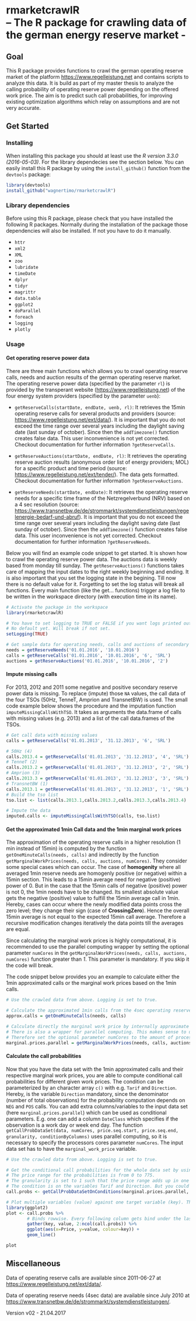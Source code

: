 # rmarketcrawlR <br/> – The R package for crawling data of the german energy reserve market - 


## Goal

This R package provides functions to crawl the german operating reserve market of the platform https://www.regelleistung.net and contains scripts to analyze this data.
It is build as part of my master thesis to analyze the calling probability of operating reserve power depending on the offered work price. The aim is to predict such call probabilities, for improving existing optimization algorithms which relay on assumptions and are not very accurate.

## Get Started

### Installing

When installing this package you should at least use the *R version 3.3.0 (2016-05-03)*. For the library dependecies see the section below. You can easily install this R package by using the `install_github()` function from the `devtools` package:

```r
library(devtools)
install_github("wagnertimo/rmarketcrawlR")
```
### Library dependencies

Before using this R package, please check that you have installed the following R packages. Normally during the installation of the package those dependencies will also be installed. If not you have to do it manually.

- `httr`
- `xml2`
- `XML`
- `zoo`
- `lubridate`
- `timeDate`
- `dplyr`
- `tidyr`
- `magrittr`
- `data.table`
- `ggplot2`
- `doParallel`
- `foreach`
- `logging`
- `plotly`


### Usage

#### Get operating reserve power data

There are three main functions which allows you to crawl operating reserve calls, needs and auction results of the german operating reserve market. The operating reserve power data (specified by the parameter `rl`) is provided by the transperant website (https://www.regelleistung.net) of the four energy system providers (specified by the parameter `uenb`):

* `getReserveCalls(startDate, endDate, uenb, rl)`: It retrieves the 15min operating reserve calls for several products and providers (source: https://www.regelleistung.net/ext/data/). It is important that you do not exceed the time range over several years including the daylight saving date (last sunday of october). Since then the `addTimezone()` function creates false data. This user inconvenience is not yet corrected. Checkout documentation for further information `?getReserveCalls`.

* `getReserveAuctions(startDate, endDate, rl)`: It retrieves the operating reserve auction results (anonymous order list of energy providers; MOL) for a specific product and time period (source: https://www.regelleistung.net/ext/tender/). The data gets formatted. Checkout documentation for further information `?getReserveAuctions`.

* `getReserveNeeds(startDate, endDate)`: It retrieves the operating reserve needs for a specific time frame of the Netzregelverbund (NRV) based on a 4 sec resolution (source: https://www.transnetbw.de/de/strommarkt/systemdienstleistungen/regelenergie-bedarf-und-abruf). It is important that you do not exceed the time range over several years including the daylight saving date (last sunday of october). Since then the `addTimezone()` function creates false data. This user inconvenience is not yet corrected. Checkout documentation for further information `?getReserveNeeds`.

Below you will find an example code snippet to get started. It is shown how to crawl the operating reserve power data. The auctions data is weekly based from monday till sunday. The `getReserveAuctions()` functions takes care of mapping the input dates to the right weekly beginning and ending. It is also important that you set the logging state in the begining. Till now there is no default value for it. Forgetting to set the log status will break all functions. Every main function (like the get... functions) trigger a log file to be written in the workspace directory (with execution time in its name).

```r
# Activate the package in the workspace
library(rmarketcrawlR)

# You have to set logging to TRUE or FALSE if you want logs printed out and written in a file (Good for Debugging)
# No default yet. Will break if not set.
setLogging(TRUE)

# Get sample data for operating needs, calls and auctions of secondary reserve power from the Netzregelverbund
needs = getReserveNeeds('01.01.2016', '10.01.2016')
calls = getReserveCalls('01.01.2016', '10.01.2016', '6', 'SRL')
auctions = getReserveAuctions('01.01.2016', '10.01.2016', '2')

```

#### Impute missing calls

For 2013, 2012 and 2011 some negative and positive secondary reserve power data is missing. To replace (impute) those `NA` values, the call data of the four TSOs (50Hz, TenneT, Amprion and TransnetBW) is used. The small code example below shows the procedure and the imputation function `imputeMissingCallsWithTSO`. It takes as arguments the data.frame of calls with missing values (e.g. 2013) and a list of the call data.frames of the TSOs.

```r
# Get call data with missing values
calls = getReserveCalls('01.01.2013', '31.12.2013', '6', 'SRL')

# 50Hz (4)
calls.2013.4 = getReserveCalls('01.01.2013', '31.12.2013', '4', 'SRL')
# TenneT (2)
calls.2013.2 = getReserveCalls('01.01.2013', '31.12.2013', '2', 'SRL')
# Amprion (3)
calls.2013.3 = getReserveCalls('01.01.2013', '31.12.2013', '3', 'SRL')
# TransnetBW (1)
calls.2013.1 = getReserveCalls('01.01.2013', '31.12.2013', '1', 'SRL')
# Build the tso list
tso.list <- list(calls.2013.1,calls.2013.2,calls.2013.3,calls.2013.4)

# Impute the data
imputed.calls <- imputeMissingCallsWithTSO(calls, tso.list)
```

#### Get the approximated 1min Call data and the 1min marginal work prices

The approximation of the operating reserve calls in a higher resolution (1 min instead of 15min) is computed by the function `getOneMinuteCalls(needs, calls)` and indirectly by the function `getMarginalWorkPrices(needs, calls, auctions, numCores)`. They consider some special cases which can occur. The case of **homogenity** where all averaged 1min reserve needs are homogenly positive (or negative) within a 15min section. This leads to a 15min average need for negative (positive) power of 0. But in the case that the 15min calls of negative (positive) power is not 0, the 1min needs have to be changed. Its smallest absolute value gets the negative (positive) value to fulfill the 15min average call in 1min. Hereby, cases can occur where the newly modified data points cross the zero level; they change their sign (case of **CrossingZero**). Hence the overall 15min average is not equal to the expected 15min call average. Therefore a recursive modification changes iteratively the data points till the averages are equal.

Since calculating the marginal work prices is highly computational, it is recommended to use the parallel computing wrapper by setting the optional parameter `numCores` in the `getMarginalWorkPrices(needs, calls, auctions, numCores)` function greater than *1*. This parameter is mandatory. If you skip it the code will break.

The code snippet below provides you an example to calculate either the 1min approximated calls or the marginal work prices based on the 1min calls.

```r
# Use the crawled data from above. Logging is set to true.

# Calculate the approximated 1min calls from the 4sec operating reserve needs data
approx.calls = getOneMinuteCalls(needs, calls)

# Calculate directly the marginal work price by internally approximate 1min calls
# There is also a wrapper for parallel computing. This makes sense to use if the time period lies over several days
# Therefore set the optional parameter numCores to the amount of processors you want to use. 
marginal.prices.parallel = getMarginalWorkPrices(needs, calls, auctions, numCores = 2)

```

#### Calculate the call probabilities

Now that you have the data set with the 1min approximated calls and their respective marginal work prices, you are able to compute conditional call probabilities for different given work prices. The condition can be parameterized by an character array `c()`  with e.g. `Tarif` and `Direction`. Hereby, is the variable `Direction` mandatory, since the denominator (number of total observations) for the probability computation depends on `NEG` and `POS` calls. You can add extra columns/variables to the input data set (here `marginal.prices.parallel`) which can be used as conditional parameters. E.g. one can add a column `DateClass` which specifies if the observation is a work day or week end day. The function `getCallProbDataSet(data, numCores, price.seq.start, price.seq.end, granularity, conditionByColumns)` uses parallel computing, so it is necessary to specify the processors cores parameter `numCores`. The input data set has to have the `marginal_work_price` variable. 

```r
# Use the crawled data from above. Logging is set to true.

# Get the conditional call probabilities for the whole data set by using just one processor core. 
# The price range for the probabilities is from 0 to 775. 
# The granularity is set to 1 such that the price range adds up in one steps like 0,1,2,..754,755
# The condition is on the variables Tarif and Direction. But you could add e.g. a DateClass column and condition additionally by e.g. Weekend or Workday
call.probs <- getCallProbDataSetOnConditions(marginal.prices.parallel, 1, 0, 775, 1, c("Tarif", "Direction"))

# Plot multiple variables (value) against one target variable (key). The target has to be omitted for the values (2:...)
library(ggplot2)
plot <- call.probs %>%
        # Binds rowwise. Every following column gets bind under the last row. The key variabel (here Price) gets repeated
        gather(key, value, 2:ncol(call.probs)) %>%
        ggplot(aes(x=Price, y=value, colour=key)) +
        geom_line()

plot

```


## Miscellaneous

Data of operating reserve calls are available since 2011-06-27 at https://www.regelleistung.net/ext/data/.

Data of operating reserve needs (4sec data) are available since July 2010 at https://www.transnetbw.de/de/strommarkt/systemdienstleistungen/.


Version v02 - 21.04.2017
